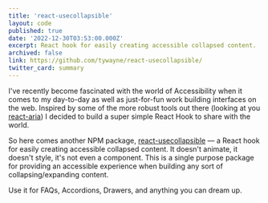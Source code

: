 ```yaml
---
title: 'react-usecollapsible'
layout: code
published: true
date: '2022-12-30T03:53:00.000Z'
excerpt: React hook for easily creating accessible collapsed content.
archived: false
link: https://github.com/tywayne/react-usecollapsible/
twitter_card: summary
---
```


I've recently become fascinated with the world of Accessibility when it comes to my day-to-day as well as just-for-fun work building interfaces on the web. Inspired by some of the more robust tools out there (looking at you [react-aria](https://github.com/adobe/react-spectrum)) I decided to build a super simple React Hook to share with the world.

So here comes another NPM package, [react-usecollapsible](https://www.npmjs.com/package/react-usecollapsible) — a React hook for easily creating accessible collapsed content. It doesn't animate, it doesn't style, it's not even a component. This is a single purpose package for providing an accessible experience when building any sort of collapsing/expanding content.

Use it for FAQs, Accordions, Drawers, and anything you can dream up.
